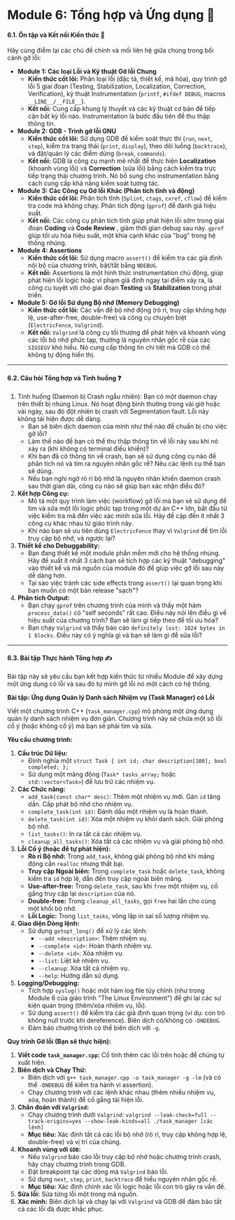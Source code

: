 # **Module 6: Tổng hợp và Ứng dụng 🧩**

#### **6.1. Ôn tập và Kết nối Kiến thức 🔗**

Hãy cùng điểm lại các chủ đề chính và mối liên hệ giữa chúng trong bối cảnh gỡ lỗi:

* **Module 1: Các loại Lỗi và Kỹ thuật Gỡ lỗi Chung**
  * **Kiến thức cốt lõi:** Phân loại lỗi (đặc tả, thiết kế, mã hóa), quy trình gỡ lỗi 5 giai đoạn (Testing, Stabilization, Localization, Correction, Verification), kỹ thuật Instrumentation (`printf`, `#ifdef DEBUG`, macros `__LINE__/__FILE__`).
  * **Kết nối:** Cung cấp khung lý thuyết và các kỹ thuật cơ bản để tiếp cận bất kỳ lỗi nào. Instrumentation là bước đầu tiên để thu thập thông tin.
* **Module 2: GDB - Trình gỡ lỗi GNU**
  * **Kiến thức cốt lõi:** Sử dụng GDB để kiểm soát thực thi (`run`, `next`, `step`), kiểm tra trạng thái (`print`, `display`), theo dõi luồng (`backtrace`), và đặt/quản lý các điểm dừng (`break`, `commands`).
  * **Kết nối:** GDB là công cụ mạnh mẽ nhất để thực hiện **Localization** (khoanh vùng lỗi) và **Correction** (sửa lỗi) bằng cách kiểm tra trực tiếp trạng thái chương trình. Nó bổ sung cho instrumentation bằng cách cung cấp khả năng kiểm soát tương tác.
* **Module 3: Các Công cụ Gỡ lỗi Khác (Phân tích tĩnh và động)**
  * **Kiến thức cốt lõi:** Phân tích tĩnh (`Splint`, `ctags`, `cxref`, `cflow`) để kiểm tra code mà không chạy. Phân tích động (`gprof`) để đánh giá hiệu suất.
  * **Kết nối:** Các công cụ phân tích tĩnh giúp phát hiện lỗi sớm trong giai đoạn **Coding** và  **Code Review** , giảm thời gian debug sau này. `gprof` giúp tối ưu hóa hiệu suất, một khía cạnh khác của "bug" trong hệ thống nhúng.
* **Module 4: Assertions**
  * **Kiến thức cốt lõi:** Sử dụng macro `assert()` để kiểm tra các giả định nội bộ của chương trình, bật/tắt bằng `NDEBUG`.
  * **Kết nối:** Assertions là một hình thức instrumentation chủ động, giúp phát hiện lỗi logic hoặc vi phạm giả định ngay tại điểm xảy ra, là công cụ tuyệt vời cho giai đoạn **Testing** và **Stabilization** trong phát triển.
* **Module 5: Gỡ lỗi Sử dụng Bộ nhớ (Memory Debugging)**
  * **Kiến thức cốt lõi:** Các vấn đề bộ nhớ động (rò rỉ, truy cập không hợp lệ, use-after-free, double-free) và công cụ chuyên biệt (`ElectricFence`, `Valgrind`).
  * **Kết nối:** `Valgrind` là công cụ tối thượng để phát hiện và khoanh vùng các lỗi bộ nhớ phức tạp, thường là nguyên nhân gốc rễ của các `SIGSEGV` khó hiểu. Nó cung cấp thông tin chi tiết mà GDB có thể không tự động hiển thị.

---

#### **6.2. Câu hỏi Tổng hợp và Tình huống ❓**

1. Tình huống (Daemon bị Crash ngẫu nhiên):
   Bạn có một daemon chạy trên thiết bị nhúng Linux. Nó hoạt động bình thường trong vài giờ hoặc vài ngày, sau đó đột nhiên bị crash với Segmentation fault. Lỗi này không tái hiện được dễ dàng.
   * Bạn sẽ biên dịch daemon của mình như thế nào để chuẩn bị cho việc gỡ lỗi?
   * Làm thế nào để bạn có thể thu thập thông tin về lỗi này sau khi nó xảy ra (khi không có terminal điều khiển)?
   * Khi bạn đã có thông tin về crash, bạn sẽ sử dụng công cụ nào để phân tích nó và tìm ra nguyên nhân gốc rễ? Nêu các lệnh cụ thể bạn sẽ dùng.
   * Nếu bạn nghi ngờ rò rỉ bộ nhớ là nguyên nhân khiến daemon crash sau thời gian dài, công cụ nào sẽ giúp bạn xác nhận điều đó?
2. **Kết hợp Công cụ:**
   * Mô tả một quy trình làm việc (workflow) gỡ lỗi mà bạn sẽ sử dụng để tìm và sửa một lỗi logic phức tạp trong một dự án C++ lớn, bắt đầu từ việc kiểm tra mã đến việc xác minh sửa lỗi. Hãy đề cập đến ít nhất 3 công cụ khác nhau từ giáo trình này.
   * Khi nào bạn sẽ ưu tiên dùng `ElectricFence` thay vì `Valgrind` để tìm lỗi truy cập bộ nhớ, và ngược lại?
3. **Thiết kế cho Debuggability:**
   * Bạn đang thiết kế một module phần mềm mới cho hệ thống nhúng. Hãy đề xuất ít nhất 3 cách bạn sẽ tích hợp các kỹ thuật "debugging" vào thiết kế và mã nguồn của module đó để giúp việc gỡ lỗi sau này dễ dàng hơn.
   * Tại sao việc tránh các side effects trong `assert()` lại quan trọng khi bạn muốn có một bản release "sạch"?
4. **Phân tích Output:**
   * Bạn chạy `gprof` trên chương trình của mình và thấy một hàm `process_data()` có "self seconds" rất cao. Điều này nói lên điều gì về hiệu suất của chương trình? Bạn sẽ làm gì tiếp theo để tối ưu hóa?
   * Bạn chạy `Valgrind` và thấy báo cáo `definitely lost: 1024 bytes in 1 blocks`. Điều này có ý nghĩa gì và bạn sẽ làm gì để sửa lỗi?

---

#### **6.3. Bài tập Thực hành Tổng hợp ✍️**

Bài tập này sẽ yêu cầu bạn kết hợp kiến thức từ nhiều Module để xây dựng một ứng dụng có lỗi và sau đó tự mình gỡ lỗi nó một cách có hệ thống.

**Bài tập: Ứng dụng Quản lý Danh sách Nhiệm vụ (Task Manager) có Lỗi**

Viết một chương trình C++ (`task_manager.cpp`) mô phỏng một ứng dụng quản lý danh sách nhiệm vụ đơn giản. Chương trình này sẽ chứa một số lỗi cố ý (hoặc không cố ý) mà bạn sẽ phải tìm và sửa.

**Yêu cầu chương trình:**

1. **Cấu trúc Dữ liệu:**
   * Định nghĩa một `struct Task { int id; char description[100]; bool completed; };`
   * Sử dụng một mảng động (`Task* tasks_array;` hoặc `std::vector<Task>`) để lưu trữ các nhiệm vụ.
2. **Các Chức năng:**
   * `add_task(const char* desc)`: Thêm một nhiệm vụ mới. Gán `id` tăng dần. Cấp phát bộ nhớ cho nhiệm vụ.
   * `complete_task(int id)`: Đánh dấu một nhiệm vụ là hoàn thành.
   * `delete_task(int id)`: Xóa một nhiệm vụ khỏi danh sách. Giải phóng bộ nhớ.
   * `list_tasks()`: In ra tất cả các nhiệm vụ.
   * `cleanup_all_tasks()`: Xóa tất cả các nhiệm vụ và giải phóng bộ nhớ.
3. **Lỗi Cố ý (hoặc để tự phát hiện):**
   * **Rò rỉ Bộ nhớ:** Trong `add_task`, không giải phóng bộ nhớ khi mảng động cần `realloc` nhưng thất bại.
   * **Truy cập Ngoài biên:** Trong `complete_task` hoặc `delete_task`, không kiểm tra `id` hợp lệ, dẫn đến truy cập ngoài biên mảng.
   * **Use-after-free:** Trong `delete_task`, sau khi `free` một nhiệm vụ, cố gắng truy cập lại `description` của nó.
   * **Double-free:** Trong `cleanup_all_tasks`, gọi `free` hai lần cho cùng một khối bộ nhớ.
   * **Lỗi Logic:** Trong `list_tasks`, vòng lặp in sai số lượng nhiệm vụ.
4. **Giao diện Dòng lệnh:**
   * Sử dụng `getopt_long()` để xử lý các lệnh:
     * `--add <description>`: Thêm nhiệm vụ.
     * `--complete <id>`: Hoàn thành nhiệm vụ.
     * `--delete <id>`: Xóa nhiệm vụ.
     * `--list`: Liệt kê nhiệm vụ.
     * `--cleanup`: Xóa tất cả nhiệm vụ.
     * `--help`: Hướng dẫn sử dụng.
5. **Logging/Debugging:**
   * Tích hợp `syslog()` hoặc một hàm log file tùy chỉnh (như trong Module 6 của giáo trình "The Linux Environment") để ghi lại các sự kiện quan trọng (thêm/xóa nhiệm vụ, lỗi).
   * Sử dụng `assert()` để kiểm tra các giả định quan trọng (ví dụ: con trỏ không null trước khi dereference). Biên dịch có/không có `-DNDEBUG`.
   * Đảm bảo chương trình có thể biên dịch với `-g`.

**Quy trình Gỡ lỗi (Bạn sẽ thực hiện):**

1. **Viết code `task_manager.cpp`:** Cố tình thêm các lỗi trên hoặc để chúng tự xuất hiện.
2. **Biên dịch và Chạy Thử:**
   * Biên dịch với `g++ task_manager.cpp -o task_manager -g -lm` (và có thể `-DNDEBUG` để kiểm tra hành vi assertion).
   * Chạy chương trình với các lệnh khác nhau (thêm nhiều nhiệm vụ, xóa, hoàn thành) để cố gắng tái hiện lỗi.
3. **Chẩn đoán với `Valgrind`:**
   * Chạy chương trình dưới `Valgrind`: `valgrind --leak-check=full --track-origins=yes --show-leak-kinds=all ./task_manager [các lệnh]`
   * **Mục tiêu:** Xác định tất cả các lỗi bộ nhớ (rò rỉ, truy cập không hợp lệ, double-free) và vị trí của chúng.
4. **Khoanh vùng với `GDB`:**
   * Nếu `Valgrind` báo cáo lỗi truy cập bộ nhớ hoặc chương trình crash, hãy chạy chương trình trong GDB.
   * Đặt breakpoint tại các dòng mà `Valgrind` báo lỗi.
   * Sử dụng `next`, `step`, `print`, `backtrace` để hiểu nguyên nhân gốc rễ.
   * **Mục tiêu:** Xác định chính xác lỗi logic hoặc lỗi con trỏ gây ra vấn đề.
5. **Sửa lỗi:** Sửa từng lỗi một trong mã nguồn.
6. **Xác minh:** Biên dịch lại và chạy lại với `Valgrind` và GDB để đảm bảo tất cả các lỗi đã được khắc phục.
